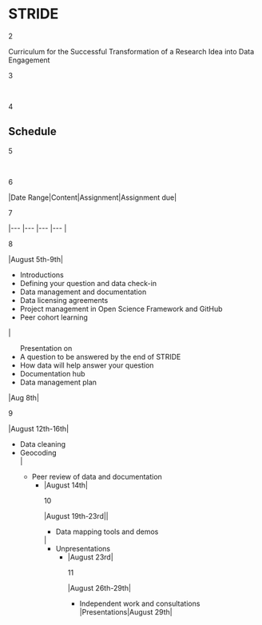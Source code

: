 # STRIDE

2

Curriculum for the Successful Transformation of a Research Idea into Data Engagement

3

​

4

## Schedule

5

​

6

|Date Range|Content|Assignment|Assignment due|

7

|--- |---    |---       |---           |

8

|August 5th-9th|<ul><li>Introductions</li> <li>Defining your question and data check-in</li> <li>Data management and documentation</li>  <li>Data licensing agreements</li> <li>Project management in Open Science Framework and GitHub</li> <li>Peer cohort learning</li> </ul>| <ul> Presentation on <li>A question to be answered by the end of STRIDE</li><li>How data will help answer your question</li><li>Documentation hub</li><li>Data management plan</li> </ul>|Aug 8th|

9

|August 12th-16th|<ul><li>Data cleaning</li><li>Geocoding</li>|<ul><li>Peer review of data and documentation<ul><li>|August 14th|

10

|August 19th-23rd||<ul><li>Data mapping tools and demos</li></ul>|<ul><li>Unpresentations<ul><li>|August 23rd|

11

|August 26th-29th|<ul><li>Independent work and consultations</li>|Presentations|August 29th|

